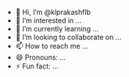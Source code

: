 - 👋 Hi, I’m @klprakashflb
- 👀 I’m interested in ...
- 🌱 I’m currently learning ...
- 💞️ I’m looking to collaborate on ...
- 📫 How to reach me ...
- 😄 Pronouns: ...
- ⚡ Fun fact: ...

<!---
klprakashflb/klprakashflb is a ✨ special ✨ repository because its `README.md` (this file) appears on your GitHub profile.
You can click the Preview link to take a look at your changes.
--->
